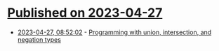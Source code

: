 # [Published on 2023-04-27](index.md)

* [2023-04-27, 08:52:02](https://lobste.rs/s/vtujtz/programming_with_union_intersection) - [Programming with union, intersection, and negation types](https://arxiv.org/pdf/2111.03354.pdf)
